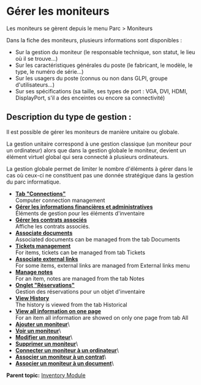 Gérer les moniteurs
===================

Les moniteurs se gèrent depuis le menu Parc \> Moniteurs

Dans la fiche des moniteurs, plusieurs informations sont disponibles :

-   Sur la gestion du moniteur (le responsable technique, son statut, le
    lieu où il se trouve...)
-   Sur les caractéristiques générales du poste (le fabricant, le
    modèle, le type, le numéro de série...)
-   Sur les usagers du poste (connus ou non dans GLPI, groupe
    d'utilisateurs...)
-   Sur ses spécifications (sa taille, ses types de port : VGA, DVI,
    HDMI, DisplayPort, s'il a des enceintes ou encore sa connectivité)

**Description du type de gestion :**
------------------------------------

Il est possible de gérer les moniteurs de manière unitaire ou globale.

La gestion unitaire correspond à une gestion classique (un moniteur pour
un ordinateur) alors que dans la gestion globale le moniteur, devient un
élément virtuel global qui sera connecté à plusieurs ordinateurs.

La gestion globale permet de limiter le nombre d'éléments à gérer dans
le cas où ceux-ci ne constituent pas une donnée stratégique dans la
gestion du parc informatique.

-   **[Tab "Connections"](../glpi/inventory_connection.html)**\
     Computer connection management
-   **[Gérer les informations financières et
    administratives](../glpi/inventory_management.html)**\
     Éléments de gestion pour les éléments d'inventaire
-   **[Gérer les contrats associés](../glpi/inventory_contract.html)**\
     Affiche les contrats associés.
-   **[Associate documents](../glpi/inventory_document.html)**\
     Associated documents can be managed from the tab Documents
-   **[Tickets management](../glpi/inventory_ticket.html)**\
     For items, tickets can be managed from tab Tickets
-   **[Associate external links](../glpi/inventory_link.html)**\
     For some items, external links are managed from External links menu
-   **[Manage notes](../glpi/notes.html)**\
     For an item, notes are managed from the tab Notes
-   **[Onglet "Réservations"](../glpi/inventory_reservation.html)**\
     Gestion des réservations pour un objet d'inventaire
-   **[View History](../glpi/inventory_log.html)**\
     The history is viewed from the tab Historical
-   **[View all information on one page](../glpi/inventory_all.html)**\
     For an item all information are showed on only one page from tab
    All
-   **[Ajouter un moniteur](../glpi/inventory_monitor_t_create.html)**\
-   **[Voir un moniteur](../glpi/inventory_monitor_t_read.html)**\
-   **[Modifier un moniteur](../glpi/inventory_monitor_t_update.html)**\
-   **[Supprimer un
    moniteur](../glpi/inventory_monitor_t_delete.html)**\
-   **[Connecter un moniteur à un
    ordinateur](../glpi/inventory_monitor_t_connecttocomputer.html)**\
-   **[Associer un moniteur à un
    contrat](../glpi/inventory_monitor_t_linktocontract.html)**\
-   **[Associer un moniteur à un
    document](../glpi/inventory_monitor_t_linktodocument.html)**\

**Parent topic:** [Inventory
Module](../glpi/inventory.html "Inventory Module in GLPI")
